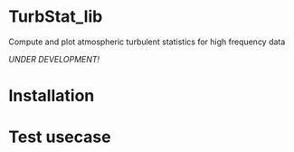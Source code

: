 # TurbStat_lib
Compute and plot atmospheric turbulent statistics for high frequency data

*UNDER DEVELOPMENT!*

# Installation

# Test usecase

